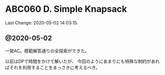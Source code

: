 # ABC060 D. Simple Knapsack

Last Change: 2020-05-02 14:03:15.

## @2020-05-02

一発AC。模範解答通りの全探索ができた。

以前はDPで時間をかけて解いたが、
今回のようにあまりにも特殊な制約があればそれを利用することをまっさきに考えるべき。

